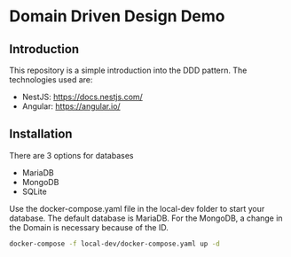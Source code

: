 # Domain Driven Design Demo

## Introduction

This repository is a simple introduction into the DDD pattern. The technologies used are:
  - NestJS: https://docs.nestjs.com/
  - Angular: https://angular.io/

## Installation
There are 3 options for databases
  - MariaDB
  - MongoDB
  - SQLite

Use the docker-compose.yaml file in the local-dev folder to start your database. The default database is MariaDB.
For the MongoDB, a change in the Domain is necessary because of the ID.

```bash
docker-compose -f local-dev/docker-compose.yaml up -d
```

